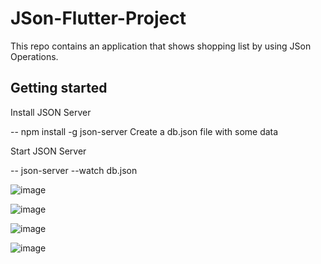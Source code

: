 # JSon-Flutter-Project
This repo contains an application that shows shopping list by using JSon Operations.


## Getting started
Install JSON Server

-- npm install -g json-server
Create a db.json file with some data
 
Start JSON Server

-- json-server --watch db.json


![image](https://user-images.githubusercontent.com/5441882/108602346-7f2d9a00-73b2-11eb-83d3-4e4af28379b6.png)
 
![image](https://user-images.githubusercontent.com/5441882/108602409-d16ebb00-73b2-11eb-859b-81093340d3b2.png)
 
![image](https://user-images.githubusercontent.com/5441882/108602297-54434600-73b2-11eb-8889-6d4c2396e89b.png)

![image](https://user-images.githubusercontent.com/5441882/108602309-62916200-73b2-11eb-9689-5e44a12479a3.png)

